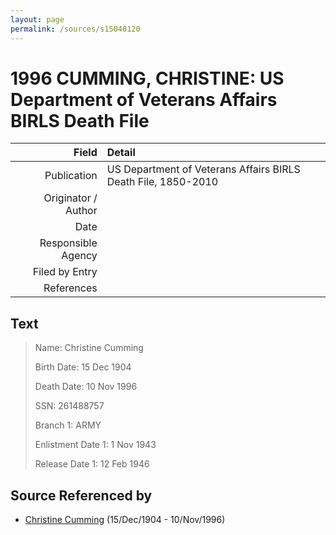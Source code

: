 ```yaml
---
layout: page
permalink: /sources/s15040120
---
```


# 1996 CUMMING, CHRISTINE: US Department of Veterans Affairs BIRLS Death File

Field | Detail
---:|:---
Publication | US Department of Veterans Affairs BIRLS Death File, 1850-2010
Originator / Author | 
Date | 
Responsible Agency | 
Filed by Entry | 
References | 

## Text

> Name: Christine Cumming
>
> Birth Date: 15 Dec 1904
>
> Death Date: 10 Nov 1996
>
> SSN: 261488757
>
> Branch 1: ARMY
>
> Enlistment Date 1: 1 Nov 1943
>
> Release Date 1: 12 Feb 1946
>

## Source Referenced by

* [Christine Cumming](../people/@24328630@-christine-cumming-b1904-12-15-d1996-11-10.md) (15/Dec/1904 - 10/Nov/1996)

